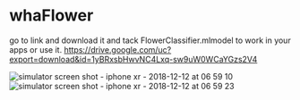 # whaFlower
go to link and download it and tack FlowerClassifier.mlmodel to work in your apps or use it. 
https://drive.google.com/uc?export=download&id=1yBRxsbHwvNC4Lxq-sw9uW0WCaYGzs2V4

![simulator screen shot - iphone xr - 2018-12-12 at 06 59 10](https://user-images.githubusercontent.com/43496851/49847987-8375ca00-fddb-11e8-931e-6c94235b0a70.png)
![simulator screen shot - iphone xr - 2018-12-12 at 06 59 23](https://user-images.githubusercontent.com/43496851/49847988-8375ca00-fddb-11e8-9d23-ae7d044294e5.png)

